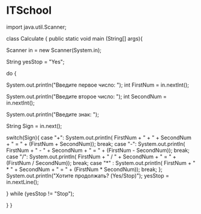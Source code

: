 # ITSchool


import java.util.Scanner;

  class Calculate
{
 public static void main (String[] args){
  
 Scanner in = new Scanner(System.in);
 
 
 String yesStop = "Yes";

 do {
  
 System.out.println("Введите первое число: ");
 int FirstNum = in.nextInt();
 
 System.out.println("Введите второе число: ");
 int SecondNum = in.nextInt();
 
 System.out.println("Введите знак: ");

 String Sign = in.next();
 
 switch(Sign){
  case "+":
           System.out.println( FirstNum + " + " + SecondNum + " = " + (FirstNum + SecondNum));
           break;
  case "-":
           System.out.println( FirstNum + " - " + SecondNum + " = " + (FirstNum - SecondNum));
           break;
  case "/":
           System.out.println( FirstNum + " / " + SecondNum + " = " + (FirstNum / SecondNum));
           break;
  case "*" :
           System.out.println( FirstNum + " * " + SecondNum + " = " + (FirstNum * SecondNum));
           break;
              };
 System.out.println("Хотите продолжать? (Yes/Stop)");
 yesStop = in.nextLine();

 } while (yesStop != "Stop");
  
 } 
}
